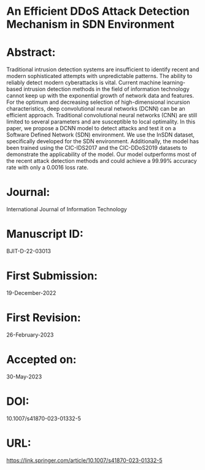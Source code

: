 # An Efficient DDoS Attack Detection Mechanism in SDN Environment

# Abstract:
Traditional intrusion detection systems are insufficient to identify recent and modern sophisticated attempts with unpredictable patterns. The ability to reliably detect modern cyberattacks is vital. Current machine learning-based intrusion detection methods in the field of information technology cannot keep up with the exponential growth of network data and features. For the optimum and decreasing selection of high-dimensional incursion characteristics, deep convolutional neural networks (DCNN) can be an efficient approach. Traditional convolutional neural networks (CNN) are still limited to several parameters and are susceptible to local optimality. In this paper, we propose a DCNN model to detect attacks and test it on a Software Defined Network (SDN) environment. We use the InSDN dataset, specifically developed for the SDN environment. Additionally, the model has been trained using the CIC-IDS2017 and the CIC-DDoS2019 datasets to demonstrate the applicability of the model. Our model outperforms most of the recent attack detection methods and could achieve a 99.99% accuracy rate with only a 0.0016 loss rate.

# Journal:
International Journal of Information Technology

# Manuscript ID:
BJIT-D-22-03013

# First Submission:
19-December-2022

# First Revision:
26-February-2023

# Accepted on:
30-May-2023

# DOI:
10.1007/s41870-023-01332-5

# URL:
https://link.springer.com/article/10.1007/s41870-023-01332-5
